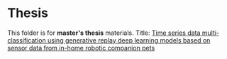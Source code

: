# Thesis
This folder is for **master's thesis** materials.
Title: [Time series data multi-classification using generative replay deep learning models based on sensor data from in-home robotic companion pets](https://lib.hanyang.ac.kr/#/search/detail/20908792?offset=1)
